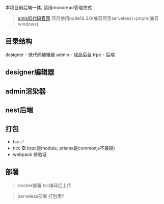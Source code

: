 本项目前后端一体, 适用monorepo管理方式
> [amis低代码官网](https://baidu.github.io/amis/zh-CN/docs/index)
> 项目使用node18.3.0(兼容阿里serveless)+pnpm(兼容windows)
## 目录结构
designer - 低代码编辑器
admin - 成品后台
trpc - 后端

## designer编辑器
> 

## admin渲染器

## nest后端

## 打包
- tsc ✅
- ncc ❎ (trpc是module, prisma是commonjs不兼容)
- webpack 待验证

## 部署
> docker部署
tsc编译后上传

> serveless部署
打包用?
